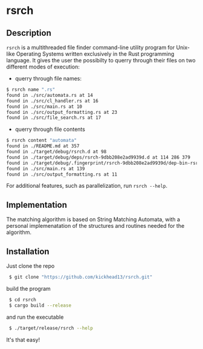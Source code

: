 # rsrch

## Description

``rsrch`` is a multithreaded file finder command-line utility program for Unix-like Operating Systems written exclusively in the Rust programming language. It gives the user the possibilty to querry through their files on two different modes of execution:
 - querry through file names:
 ```sh
 $ rsrch name ".rs"
found in ./src/automata.rs at 14 
found in ./src/cl_handler.rs at 16 
found in ./src/main.rs at 10 
found in ./src/output_formatting.rs at 23 
found in ./src/file_search.rs at 17 
 ```
 - querry through file contents
 ```sh
 $ rsrch content "automata"
found in ./README.md at 357 
found in ./target/debug/rsrch.d at 98 
found in ./target/debug/deps/rsrch-9dbb208e2ad9939d.d at 114 286 379 
found in ./target/debug/.fingerprint/rsrch-9dbb208e2ad9939d/dep-bin-rsrch at 52 
found in ./src/main.rs at 139 
found in ./src/output_formatting.rs at 11 
 ```

For additional features, such as parallelization, run ```rsrch --help```.

## Implementation

The matching algorithm is based on String Matching Automata, with a personal implemenatation of the structures and routines needed for the algorithm.

## Installation

Just clone the repo

```sh
 $ git clone "https://github.com/kickhead13/rsrch.git"
```

build the program

```sh
 $ cd rsrch
 $ cargo build --release
```

and run the executable

```sh
 $ ./target/release/rsrch --help
```

It's that easy!
